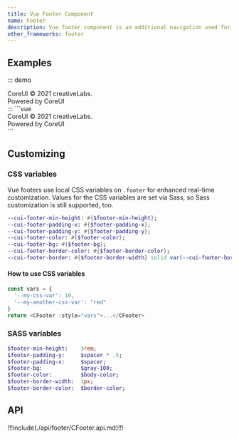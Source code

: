 ```yaml
---
title: Vue Footer Component
name: Footer
description: Vue footer component is an additional navigation used for displaying general information that a user might want to access from any page within your site. It is a place to display boilerplate text about the site, company info, copyrights, links to a contact form, sitemap, FAQ and other such resources.
other_frameworks: footer
---
```


## Examples

::: demo
<CFooter>
  <div>
    <CLink href="https://coreui.io">CoreUI</CLink>
    <span>&copy; 2021 creativeLabs.</span>
  </div>
  <div>
    <span>Powered by</span>
    <CLink href="https://coreui.io">CoreUI</CLink>
  </div>
</CFooter>
:::
```vue
<CFooter>
  <div>
    <CLink href="https://coreui.io">CoreUI</CLink>
    <span>&copy; 2021 creativeLabs.</span>
  </div>
  <div>
    <span>Powered by</span>
    <CLink href="https://coreui.io">CoreUI</CLink>
  </div>
</CFooter>
```

## Customizing

### CSS variables

Vue footers use local CSS variables on `.footer` for enhanced real-time customization. Values for the CSS variables are set via Sass, so Sass customization is still supported, too.

```sass
--cui-footer-min-height: #{$footer-min-height};
--cui-footer-padding-x: #{$footer-padding-x};
--cui-footer-padding-y: #{$footer-padding-y};
--cui-footer-color: #{$footer-color};
--cui-footer-bg: #{$footer-bg};
--cui-footer-border-color: #{$footer-border-color};
--cui-footer-border: #{$footer-border-width} solid var(--cui-footer-border-color);
```

#### How to use CSS variables

```js
const vars = { 
  '--my-css-var': 10,
  '--my-another-css-var': "red" 
}
return <CFooter :style="vars">...</CFooter>
```

### SASS variables

```sass
$footer-min-height:    3rem;
$footer-padding-y:     $spacer * .5;
$footer-padding-x:     $spacer;
$footer-bg:            $gray-100;
$footer-color:         $body-color;
$footer-border-width:  1px;
$footer-border-color:  $border-color;
```

## API

!!!include(./api/footer/CFooter.api.md)!!!